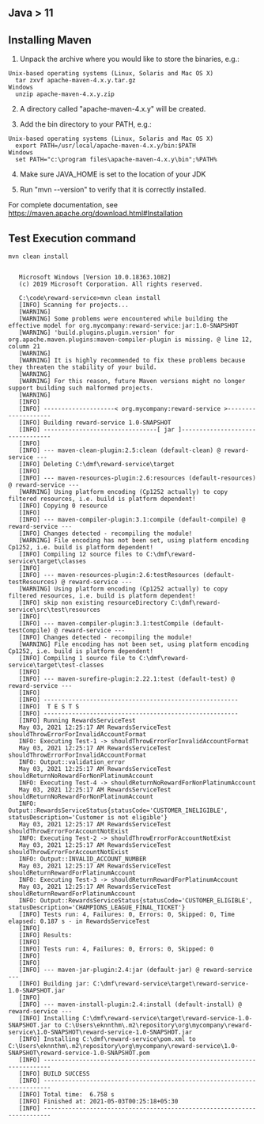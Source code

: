 Java > 11 
  ---------

Installing Maven
  ----------------

  1) Unpack the archive where you would like to store the binaries, e.g.:

    Unix-based operating systems (Linux, Solaris and Mac OS X)
      tar zxvf apache-maven-4.x.y.tar.gz
    Windows
      unzip apache-maven-4.x.y.zip

  2) A directory called "apache-maven-4.x.y" will be created.

  3) Add the bin directory to your PATH, e.g.:

    Unix-based operating systems (Linux, Solaris and Mac OS X)
      export PATH=/usr/local/apache-maven-4.x.y/bin:$PATH
    Windows
      set PATH="c:\program files\apache-maven-4.x.y\bin";%PATH%

  4) Make sure JAVA_HOME is set to the location of your JDK

  5) Run "mvn --version" to verify that it is correctly installed.

  For complete documentation, see https://maven.apache.org/download.html#Installation
  
  
  
  Test Execution command
  --------------------------------  
    mvn clean install
       
       
       Microsoft Windows [Version 10.0.18363.1082]
       (c) 2019 Microsoft Corporation. All rights reserved.
       
       C:\code\reward-service>mvn clean install
       [INFO] Scanning for projects...
       [WARNING]
       [WARNING] Some problems were encountered while building the effective model for org.mycompany:reward-service:jar:1.0-SNAPSHOT
       [WARNING] 'build.plugins.plugin.version' for org.apache.maven.plugins:maven-compiler-plugin is missing. @ line 12, column 21
       [WARNING]
       [WARNING] It is highly recommended to fix these problems because they threaten the stability of your build.
       [WARNING]
       [WARNING] For this reason, future Maven versions might no longer support building such malformed projects.
       [WARNING]
       [INFO]
       [INFO] --------------------< org.mycompany:reward-service >--------------------
       [INFO] Building reward-service 1.0-SNAPSHOT
       [INFO] --------------------------------[ jar ]---------------------------------
       [INFO]
       [INFO] --- maven-clean-plugin:2.5:clean (default-clean) @ reward-service ---
       [INFO] Deleting C:\dmf\reward-service\target
       [INFO]
       [INFO] --- maven-resources-plugin:2.6:resources (default-resources) @ reward-service ---
       [WARNING] Using platform encoding (Cp1252 actually) to copy filtered resources, i.e. build is platform dependent!
       [INFO] Copying 0 resource
       [INFO]
       [INFO] --- maven-compiler-plugin:3.1:compile (default-compile) @ reward-service ---
       [INFO] Changes detected - recompiling the module!
       [WARNING] File encoding has not been set, using platform encoding Cp1252, i.e. build is platform dependent!
       [INFO] Compiling 12 source files to C:\dmf\reward-service\target\classes
       [INFO]
       [INFO] --- maven-resources-plugin:2.6:testResources (default-testResources) @ reward-service ---
       [WARNING] Using platform encoding (Cp1252 actually) to copy filtered resources, i.e. build is platform dependent!
       [INFO] skip non existing resourceDirectory C:\dmf\reward-service\src\test\resources
       [INFO]
       [INFO] --- maven-compiler-plugin:3.1:testCompile (default-testCompile) @ reward-service ---
       [INFO] Changes detected - recompiling the module!
       [WARNING] File encoding has not been set, using platform encoding Cp1252, i.e. build is platform dependent!
       [INFO] Compiling 1 source file to C:\dmf\reward-service\target\test-classes
       [INFO]
       [INFO] --- maven-surefire-plugin:2.22.1:test (default-test) @ reward-service ---
       [INFO]
       [INFO] -------------------------------------------------------
       [INFO]  T E S T S
       [INFO] -------------------------------------------------------
       [INFO] Running RewardsServiceTest
       May 03, 2021 12:25:17 AM RewardsServiceTest shouldThrowErrorForInvalidAccountFormat
       INFO: Executing Test-1 -> shouldThrowErrorForInvalidAccountFormat
       May 03, 2021 12:25:17 AM RewardsServiceTest shouldThrowErrorForInvalidAccountFormat
       INFO: Output::validation_error
       May 03, 2021 12:25:17 AM RewardsServiceTest shouldReturnNoRewardForNonPlatinumAccount
       INFO: Executing Test-4 -> shouldReturnNoRewardForNonPlatinumAccount
       May 03, 2021 12:25:17 AM RewardsServiceTest shouldReturnNoRewardForNonPlatinumAccount
       INFO: Output::RewardsServiceStatus{statusCode='CUSTOMER_INELIGIBLE', statusDescription='Customer is not eligible'}
       May 03, 2021 12:25:17 AM RewardsServiceTest shouldThrowErrorForAccountNotExist
       INFO: Executing Test-2 -> shouldThrowErrorForAccountNotExist
       May 03, 2021 12:25:17 AM RewardsServiceTest shouldThrowErrorForAccountNotExist
       INFO: Output::INVALID_ACCOUNT_NUMBER
       May 03, 2021 12:25:17 AM RewardsServiceTest shouldReturnRewardForPlatinumAccount
       INFO: Executing Test-3 -> shouldReturnRewardForPlatinumAccount
       May 03, 2021 12:25:17 AM RewardsServiceTest shouldReturnRewardForPlatinumAccount
       INFO: Output::RewardsServiceStatus{statusCode='CUSTOMER_ELIGIBLE', statusDescription='CHAMPIONS_LEAGUE_FINAL_TICKET'}
       [INFO] Tests run: 4, Failures: 0, Errors: 0, Skipped: 0, Time elapsed: 0.187 s - in RewardsServiceTest
       [INFO]
       [INFO] Results:
       [INFO]
       [INFO] Tests run: 4, Failures: 0, Errors: 0, Skipped: 0
       [INFO]
       [INFO]
       [INFO] --- maven-jar-plugin:2.4:jar (default-jar) @ reward-service ---
       [INFO] Building jar: C:\dmf\reward-service\target\reward-service-1.0-SNAPSHOT.jar
       [INFO]
       [INFO] --- maven-install-plugin:2.4:install (default-install) @ reward-service ---
       [INFO] Installing C:\dmf\reward-service\target\reward-service-1.0-SNAPSHOT.jar to C:\Users\eknnthm\.m2\repository\org\mycompany\reward-service\1.0-SNAPSHOT\reward-service-1.0-SNAPSHOT.jar
       [INFO] Installing C:\dmf\reward-service\pom.xml to C:\Users\eknnthm\.m2\repository\org\mycompany\reward-service\1.0-SNAPSHOT\reward-service-1.0-SNAPSHOT.pom
       [INFO] ------------------------------------------------------------------------
       [INFO] BUILD SUCCESS
       [INFO] ------------------------------------------------------------------------
       [INFO] Total time:  6.758 s
       [INFO] Finished at: 2021-05-03T00:25:18+05:30
       [INFO] ------------------------------------------------------------------------
       
    